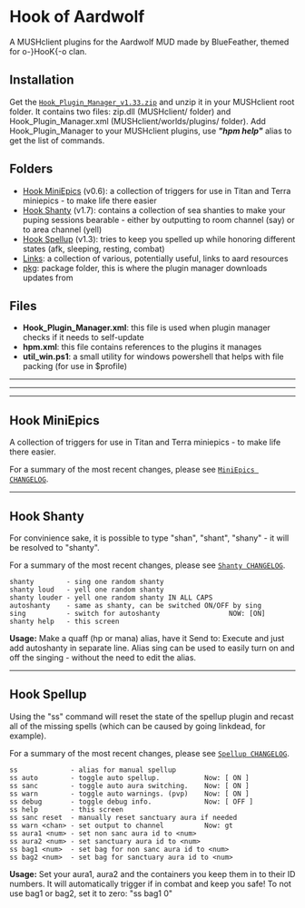 # Hook of Aardwolf
A MUSHclient plugins for the Aardwolf MUD made by BlueFeather, themed for o-}HooK{-o clan.

## Installation
Get the [`Hook_Plugin_Manager_v1.33.zip`][package_install] and unzip it in your MUSHclient root folder. It contains two files: zip.dll (MUSHclient/ folder) and Hook_Plugin_Manager.xml (MUSHclient/worlds/plugins/ folder). Add Hook_Plugin_Manager to your MUSHclient plugins, use ***"hpm help"*** alias to get the list of commands.

## Folders
* <a href="#hook-miniepics">Hook MiniEpics</a> (v0.6): a collection of triggers for use in Titan and Terra miniepics - to make life there easier
* <a href="#hook-shanty">Hook Shanty</a> (v1.7): contains a collection of sea shanties to make your puping sessions bearable - either by outputting to room channel (say) or to area channel (yell)
* <a href="#hook-spellup">Hook Spellup</a> (v1.3): tries to keep you spelled up while honoring different states (afk, sleeping, resting, combat)
* <a href="Links/LINKS.md">Links</a>: a collection of various, potentially useful, links to aard resources
* <a href="pkg/">pkg</a>: package folder, this is where the plugin manager downloads updates from

## Files
* **Hook_Plugin_Manager.xml**: this file is used when plugin manager checks if it needs to self-update
* **hpm.xml**: this file contains references to the plugins it manages
* **util_win.ps1**: a small utility for windows powershell that helps with file packing (for use in $profile)

*****
*****
*****

## Hook MiniEpics
A collection of triggers for use in Titan and Terra miniepics - to make life there easier.

For a summary of the most recent changes, please see [`MiniEpics CHANGELOG`][changelog_miniepics].

*****

## Hook Shanty
For convinience sake, it is possible to type "shan", "shant", "shany" - it will be resolved to "shanty".

For a summary of the most recent changes, please see [`Shanty CHANGELOG`][changelog_shanty].

    shanty        - sing one random shanty
    shanty loud   - yell one random shanty
    shanty louder - yell one random shanty IN ALL CAPS
    autoshanty    - same as shanty, can be switched ON/OFF by sing
    sing          - switch for autoshanty                 NOW: [ON]
    shanty help   - this screen

**Usage:** Make a quaff (hp or mana) alias, have it Send to: Execute and just add autoshanty in separate line. Alias sing can be used to easily turn on and off the singing - without the need to edit the alias.

*****

## Hook Spellup
Using the "ss" command will reset the state of the spellup plugin and recast all of the missing spells (which can be caused by going linkdead, for example).

For a summary of the most recent changes, please see [`Spellup CHANGELOG`][changelog_spellup].

    ss             - alias for manual spellup
    ss auto        - toggle auto spellup.           Now: [ ON ]
    ss sanc        - toggle auto aura switching.    Now: [ ON ]
    ss warn        - toggle auto warnings. (pvp)    Now: [ ON ]
    ss debug       - toggle debug info.             Now: [ OFF ]
    ss help        - this screen
    ss sanc reset  - manually reset sanctuary aura if needed
    ss warn <chan> - set output to channel          Now: gt
    ss aura1 <num> - set non sanc aura id to <num>
    ss aura2 <num> - set sanctuary aura id to <num>
    ss bag1 <num>  - set bag for non sanc aura id to <num>
    ss bag2 <num>  - set bag for sanctuary aura id to <num>

**Usage:** Set your aura1, aura2 and the containers you keep them in to their ID numbers. It will automatically trigger if in combat and keep you safe!
To not use bag1 or bag2, set it to zero: "ss bag1 0"

<!-- links -->

  [changelog_miniepics]: https://github.com/aardbluefeather/hook/blob/master/Hook_MiniEpics/CHANGELOG.md
  [changelog_shanty]: https://github.com/aardbluefeather/hook/blob/master/Hook_Shanty/CHANGELOG.md
  [changelog_spellup]: https://github.com/aardbluefeather/hook/blob/master/Hook_Spellup/CHANGELOG.md
  [package_install]: https://github.com/aardbluefeather/hook/raw/master/pkg/Hook_Plugin_Manager_v1.33.zip
